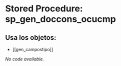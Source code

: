 # Stored Procedure: sp_gen_doccons_ocucmp

## Usa los objetos:
- [[gen_campostipo]]

*No code available.*
